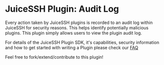 JuiceSSH Plugin: Audit Log
===========================

Every action taken by JuiceSSH plugins is recorded to an audit log within JuiceSSH for security reasons.
This helps identify potentially malicious plugins.
This plugin simply allows users to view the plugin audit log.

For details of the JuiceSSH Plugin SDK, it's capabilities, security information and how to get started with writing a Plugin please check our [FAQ](http://juicessh.com/faq)

Feel free to fork/extend/contribute to this plugin!
